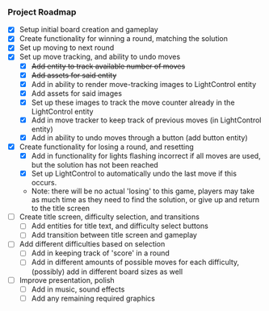 ### Project Roadmap

- [x] Setup initial board creation and gameplay
- [x] Create functionality for winning a round, matching the solution
- [x] Set up moving to next round
- [x] Set up move tracking, and ability to undo moves
  - [x] ~~Add entity to track available number of moves~~
  - [x] ~~Add assets for said entity~~
  - [x] Add in ability to render move-tracking images to LightControl entity
  - [x] Add assets for said images
  - [x] Set up these images to track the move counter already in the LightControl entity
  - [x] Add in move tracker to keep track of previous moves (in LightControl entity)
  - [x] Add in ability to undo moves through a button (add button entity)
- [x] Create functionality for losing a round, and resetting
  - [x] Add in functionality for lights flashing incorrect if all moves are used, but the solution has not been reached
  - [x] Set up LightControl to automatically undo the last move if this occurs.
  - Note: there will be no actual 'losing' to this game, players may take as much time as they need to find the solution, or give up and return to the title screen
- [ ] Create title screen, difficulty selection, and transitions
  - [ ] Add entities for title text, and difficulty select buttons
  - [ ] Add transition between title screen and gameplay
- [ ] Add different difficulties based on selection
  - [ ] Add in keeping track of 'score' in a round
  - [ ] Add in different amounts of possible moves for each difficulty, (possibly) add in different board sizes as well
- [ ] Improve presentation, polish
  - [ ] Add in music, sound effects
  - [ ] Add any remaining required graphics
